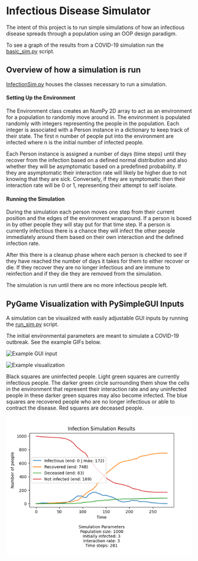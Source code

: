 # Infectious Disease Simulator
The intent of this project is to run simple simulations of how an infectious disease spreads through a population using an OOP design paradigm.

To see a graph of the results from a COVID-19 simulation run the [basic_sim.py](basic_sim.py) script.

## Overview of how a simulation is run
[InfectionSim.py](InfectionSim.py) houses the classes necessary to run a simulation.

#### Setting Up the Environment
The Environment class creates an NumPy 2D array to act as an environment for a population to randomly move around in. The environment is populated randomly with integers representing the people in the population. Each integer is associated with a Person instance in a dictionary to keep track of their state. The first n number of people put into the environment are infected where n is the initial number of infected people.

Each Person instance is assigned a number of days (time steps) until they recover from the infection based on a defined normal distribution and also whether they will be asymptomatic based on a predefined probability. If they are asymptomatic their interaction rate will likely be higher due to not knowing that they are sick. Conversely, if they are symptomatic then their interaction rate will be 0 or 1, representing their attempt to self isolate.

#### Running the Simulation
During the simulation each person moves one step from their current position and the edges of the environment wraparound. If a person is boxed in by other people they will stay put for that time step. If a person is currently infectious there is a chance they will infect the other people immediately around them based on their own interaction and the defined infection rate.

After this there is a cleanup phase where each person is checked to see if they have reached the number of days it takes for them to either recover or die. If they recover they are no longer infectious and are immune to reinfection and if they die they are removed from the simulation.

The simulation is run until there are no more infectious people left.

## PyGame Visualization with PySimpleGUI Inputs

A simulation can be visualized with easily adjustable GUI inputs by running the [run_sim.py](run_sim.py) script.

The initial environmental parameters are meant to simulate a COVID-19 outbreak. See the example GIFs below.

![Example GUI input](/figures/gui.gif)

![Example visualization](/figures/sim_running.gif)

Black squares are uninfected people. Light green squares are currently infectious people. The darker green circle surrounding them show the cells in the environment that represent their interaction rate and any uninfected people in these darker green squares may also become infected. The blue squares are recovered people who are no longer infectious or able to contract the disease. Red squares are deceased people.

![Example simulation graph](figures/infect_sim_graph.png)
